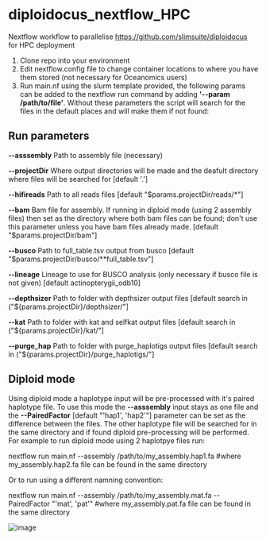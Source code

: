 # diploidocus_nextflow_HPC

Nextflow workflow to parallelise https://github.com/slimsuite/diploidocus for HPC deployment

1. Clone repo into your environment
2. Edit nextflow.config file to change container locations to where you have them stored (not necessary for Oceanomics users)
3. Run main.nf using the slurm template provided, the following params can be added to the nextflow run command by adding **'--param /path/to/file'**. Without these parameters the script will search for the files in the default places and will make them if not found:

## Run parameters
   
**--asssembly** Path to assembly file (necessary) 

**--projectDir** Where output directories will be made and the deafult directory where files will be searched for [default '.']

**--hifireads** Path to all reads files [default "$params.projectDir/reads/*"]

**--bam** Bam file for assembly. If running in diploid mode (using 2 assembly files) then set as the directory where both bam files can be found; don't use this parameter unless you have bam files already made. [default "$params.projectDir/bam"]

**--busco** Path to full_table.tsv output from busco [default "$params.projectDir/busco/**full_table.tsv"]

**--lineage** Lineage to use for BUSCO analysis (only necessary if busco file is not given) [default actinopterygii_odb10]

**--depthsizer** Path to folder with depthsizer output files [default search in ("${params.projectDir}/depthsizer/"]

**--kat** Path to folder with kat and selfkat output files  [default search in ("${params.projectDir}/kat/"]

**--purge_hap** Path to folder with purge_haplotigs output files  [default search in ("${params.projectDir}/purge_haplotigs/"]




## Diploid mode

Using diploid mode a haplotype input will be pre-processed with it's paired haplotype file. To use this mode the **--asssembly** input stays as one file and the **--PairedFactor** [default "'hap1', 'hap2'"] parameter can be set as the difference between the files. The other haplotype file will be searched for in the same directory and if found diploid pre-processing will be performed. For example to run diploid mode using 2 haplotpye files run: 

nextflow run main.nf --assembly /path/to/my_assembly.hap1.fa    #where my_assembly.hap2.fa file can be found in the same directory

Or to run using a different namning convention:

nextflow run main.nf --assembly /path/to/my_assembly.mat.fa --PairedFactor "'mat', 'pat'"   #where my_assembly.pat.fa file can be found in the same directory


![image](https://github.com/jadedavis5/diploidocus_nextflow_HPC/assets/111946376/bb472fb5-f8d4-4cfc-bfa0-b4fce262cbad)



